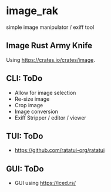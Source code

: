 # image_rak
simple image manipulator / exiff tool

## Image Rust Army Knife

Using https://crates.io/crates/image.

## CLI: ToDo
- Allow for image selection
- Re-size image
- Crop image
- Image conversion
- Exiff Stripper / editor / viewer

## TUI: ToDo
- https://github.com/ratatui-org/ratatui
  
## GUI: ToDo
- GUI using https://iced.rs/
